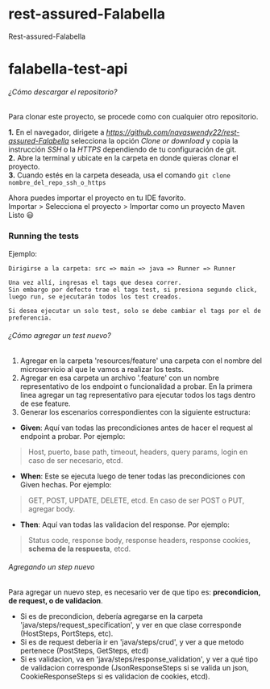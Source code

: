 # rest-assured-Falabella
Rest-assured-Falabella


# falabella-test-api

###### ¿Cómo descargar el repositorio?
Para clonar este proyecto, se procede como con cualquier otro repositorio.

**1.** En el navegador, dirigete a *https://github.com/navaswendy22/rest-assured-Falabella* selecciona la opción *Clone or download* y copia la instrucción *SSH* o la *HTTPS* dependiendo de tu configuración de git. \
**2.** Abre la terminal y ubicate en la carpeta en donde quieras clonar el proyecto. \
**3.** Cuando estés en la carpeta deseada, usa el comando `git clone nombre_del_repo_ssh_o_https` 

Ahora puedes importar el proyecto en tu IDE favorito. \
Importar > Selecciona el proyecto > Importar como un proyecto Maven \
Listo 😃

### Running the tests
Ejemplo:
```
Dirigirse a la carpeta: src => main => java => Runner => Runner

Una vez allí, ingresas el tags que desea correr.
Sin embargo por defecto trae el tags test, si presiona segundo click, luego run, se ejecutarán todos los test creados.

Si desea ejecutar un solo test, solo se debe cambiar el tags por el de preferencia.
```

###### ¿Cómo agregar un test nuevo?
1. Agregar en la carpeta 'resources/feature' una carpeta con el nombre del microservicio al que le vamos a realizar los tests.
2. Agregar en esa carpeta un archivo '.feature' con un nombre representativo de los endpoint o funcionalidad a probar. En la primera linea agregar un tag representativo para ejecutar todos los tags dentro de ese feature.
3. Generar los escenarios correspondientes con la siguiente estructura:
 * **Given**: Aquí van todas las precondiciones antes de hacer el request al endpoint a probar. Por ejemplo:
 > Host, puerto, base path, timeout, headers, query params, login en caso de ser necesario, etcd.
 * **When**: Este se ejecuta luego de tener todas las precondiciones con Given hechas. Por ejemplo: 
 > GET, POST, UPDATE, DELETE, etcd.
    En caso de ser POST o PUT, agregar body.
 * **Then**: Aquí van todas las validacion del response. Por ejemplo:
 > Status code, response body, response headers, response cookies, **schema de la respuesta**, etcd.
    
###### Agregando un step nuevo
Para agregar un nuevo step, es necesario ver de que tipo es: **precondicion, de request, o de validacion**. 
* Si es de precondicion, debería agregarse en la carpeta 'java/steps/request_specification', y ver en que clase corresponde (HostSteps, PortSteps, etc).
* Si es de request debería ir en 'java/steps/crud', y ver a que metodo pertenece (PostSteps, GetSteps, etcd)
* Si es validacion, va en 'java/steps/response_validation', y ver a qué tipo de validacion corresponde (JsonResponseSteps si se valida un json, CookieResponseSteps si es validacion de cookies, etcd).
